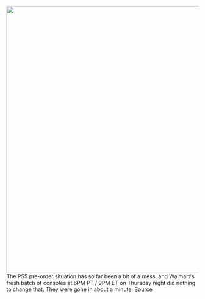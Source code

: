 <img src='https://cdn.vox-cdn.com/thumbor/GyPNIoMGZ5fgLoIXUrKwWw_lXtw=/0x0:1160x677/1200x800/filters:focal(488x247:672x431)/cdn.vox-cdn.com/uploads/chorus_image/image/67427978/f62842fd_263f_46d4_8954_9fbe1a25d636.fefa1d11a99643573cf756f2ce835c05.0.png' width='700px' /><br/>
The PS5 pre-order situation has so far been a bit of a mess, and Walmart's fresh batch of consoles at 6PM PT / 9PM ET on Thursday night did nothing to change that. They were gone in about a minute.
<a href='https://www.theverge.com/2020/9/17/21444628/psa-walmart-ps5-playstation-5-preorders-again'> Source <a/>